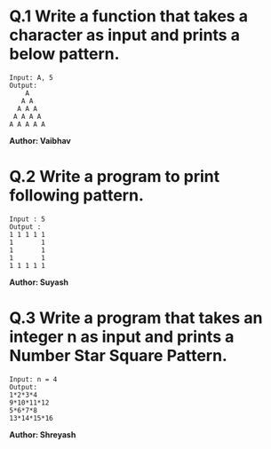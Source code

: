 # Q.1 Write a function that takes a character as input and prints a below pattern.
```
Input: A, 5
Output:
    A
   A A
  A A A
 A A A A
A A A A A
```
**Author: Vaibhav**

# Q.2 Write a program to print following pattern.
```
Input : 5
Output :
1 1 1 1 1
1       1
1       1
1       1
1 1 1 1 1
```
**Author: Suyash**

# Q.3 Write a program that takes an integer n as input and prints a Number Star Square Pattern.
```
Input: n = 4
Output:
1*2*3*4
9*10*11*12
5*6*7*8
13*14*15*16
```
**Author: Shreyash**
